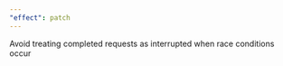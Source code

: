 ```yaml
---
"effect": patch
---
```


Avoid treating completed requests as interrupted when race conditions occur
